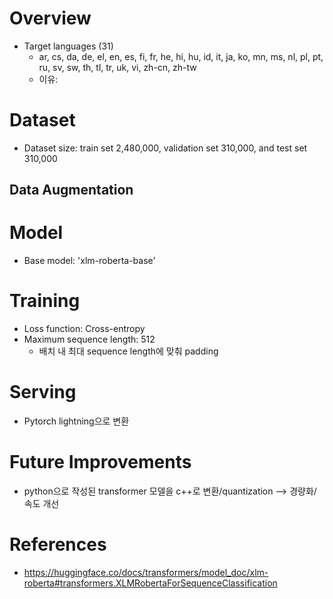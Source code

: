 # Overview
- Target languages (31)
    - ar, cs, da, de, el, en, es, fi, fr, he, hi, hu, id, it, ja, ko, mn, ms, nl, pl, pt, ru, sv, sw, th, tl, tr, uk, vi, zh-cn, zh-tw
    - 이유:

# Dataset
- Dataset size: train set 2,480,000, validation set 310,000, and test set 310,000
## Data Augmentation

# Model
- Base model: 'xlm-roberta-base'

# Training
- Loss function: Cross-entropy
- Maximum sequence length: 512
    - 배치 내 최대 sequence length에 맞춰 padding

# Serving
- Pytorch lightning으로 변환

# Future Improvements
- python으로 작성된 transformer 모델을 c++로 변환/quantization —> 경량화/속도 개선

# References
- https://huggingface.co/docs/transformers/model_doc/xlm-roberta#transformers.XLMRobertaForSequenceClassification

